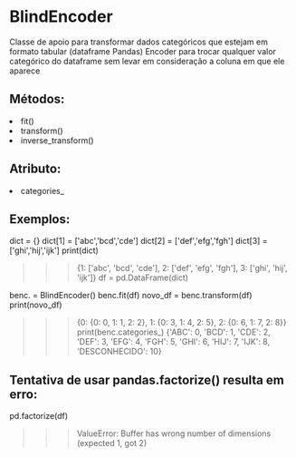 # BlindEncoder
Classe de apoio para transformar dados categóricos que estejam em formato tabular (dataframe Pandas)            Encoder para trocar qualquer valor categórico do dataframe sem levar em consideração a coluna em que ele aparece


## Métodos: 
   <li>fit()
   <li>transform()
   <li>inverse_transform()

## Atributo:
   <li>categories_ 

## Exemplos:
dict = {}
dict[1] = ['abc','bcd','cde']
dict[2] = ['def','efg','fgh']
dict[3] = ['ghi','hij','ijk'] 
print(dict)
>>> {1: ['abc', 'bcd', 'cde'], 2: ['def', 'efg', 'fgh'], 3: ['ghi', 'hij', 'ijk']}
df = pd.DataFrame(dict)

benc. = BlindEncoder()
benc.fit(df)
novo_df = benc.transform(df)
print(novo_df)
>>> {0: {0: 0, 1: 1, 2: 2}, 1: {0: 3, 1: 4, 2: 5}, 2: {0: 6, 1: 7, 2: 8}}
print(benc.categories_)
>>> {'ABC': 0, 'BCD': 1, 'CDE': 2, 'DEF': 3, 'EFG': 4, 'FGH': 5, 'GHI': 6, 'HIJ': 7, 'IJK': 8, 'DESCONHECIDO': 10}

## Tentativa de usar pandas.factorize() resulta em erro:
pd.factorize(df)
>>> ValueError: Buffer has wrong number of dimensions (expected 1, got 2)
